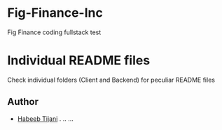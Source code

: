 # Fig-Finance-Inc

Fig Finance coding fullstack test

# Individual README files

Check individual folders (Client and Backend) for peculiar README files

## Author

- [Habeeb Tijani](https://github.com/xperience001)
.
..
...
